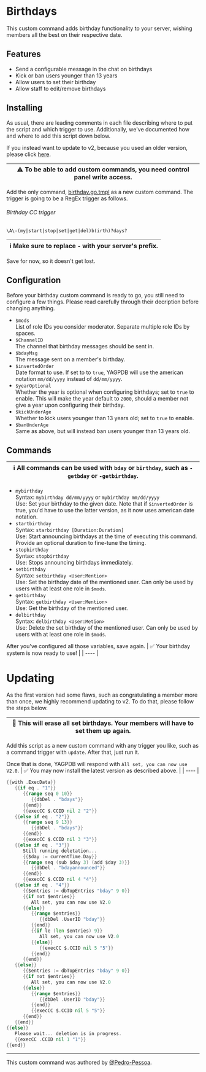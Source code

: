 # Birthdays
This custom command adds birthday functionality to your server, wishing members all the best on their respective date.

## Features
* Send a configurable message in the chat on birthdays
* Kick or ban users younger than 13 years
* Allow users to set their birthday 
* Allow staff to edit/remove birthdays

## Installing
As usual, there are leading comments in each file describing where to put the script and which trigger to use. 
Additionally, we've documented how and where to add this script down below.

If you instead want to update to v2, because you used an older version, please click [here](#Updating).

| ⚠ To be able to add custom commands, you need control panel write access. |
| ---- |

Add the only command, [birthday.go.tmpl](birthday.go.tmpl) as a new custom command. The trigger is going to be a RegEx trigger as follows.

###### Birthday CC trigger
```
\A\-(my|start|stop|set|get|del)b(irth)?days?
```
| ℹ Make sure to replace `-` with your server's prefix. |
| ---- |

Save for now, so it doesn't get lost.

## Configuration
Before your birthday custom command is ready to go, you still need to configure a few things. Please read carefully through their decription before changing anything.

- `$mods`<br>
    List of role IDs you consider moderator. Separate multiple role IDs by spaces.
- `$ChannelID`<br>
    The channel that birthday messages should be sent in.
- `$bdayMsg`<br>
    The message sent on a member's birthday.
- `$invertedOrder`<br>
    Date format to use. If set to to `true`, YAGPDB will use the american notation `mm/dd/yyyy` instead of `dd/mm/yyyy`.
- `$yearOptional`<br>
    Whether the year is optional when configuring birthdays; set to `true` to enable. This will make the year default to `2000`, should a member not give a year upon configuring their birthday.
- `$kickUnderAge`<br>
    Whether to kick users younger than 13 years old; set to `true` to enable.
- `$banUnderAge`<br>
    Same as above, but will instead ban users younger than 13 years old.

## Commands
| ℹ All commands can be used with `bday` or `birthday`, such as `-getbday` or `-getbirthday`. |
| ---- |

- `mybirthday`<br>
    Syntax: `mybirthday dd/mm/yyyy` or `mybirthday mm/dd/yyyy`<br>
    Use: Set your birthday to the given date. Note that if `$invertedOrder` is true, you'd have to use the latter version, as it now uses american date notation.
- `startbirthday`<br>
    Syntax: `starbirthday [Duration:Duration]`<br>
    Use: Start announcing birthdays at the time of executing this command. Provide an optional duration to fine-tune the timing.
- `stopbirthday`<br>
    Syntax: `stopbirthday`<br>
    Use: Stops announcing birthdays immediately.
- `setbirthday`<br>
    Syntax: `setbirthday <User:Mention>`<br>
    Use: Set the birthday date of the mentioned user. Can only be used by users with at least one role in `$mods`.
- `getbirthday`<br>
    Syntax: `getbirthday <User:Mention>`<br>
    Use: Get the birthday of the mentioned user.
- `delbirthday`<br>
    Syntax: `delbirthday <User:Metion>`<br>
    Use: Delete the set birthday of the mentioned user. Can only be used by users with at least one role in `$mods`.

After you've configured all those variables, save again.
| ✅ Your birthday system is now ready to use! |
| ---- |

# Updating
As the first version had some flaws, such as congratulating a member more than once, we highly recommend updating to v2. To do that, please follow the steps below.

| 🛑 This will erase all set birthdays. Your members will have to set them up again. |
| ---- |

Add this script as a new custom command with any trigger you like, such as a command trigger with `update`. After that, just run it.

Once that is done, YAGPDB will respond with `All set, you can now use V2.0`.
| ✅ You may now install the latest version as described above. |
| ---- |

```go
{{with .ExecData}}
   {{if eq . "1"}}
      {{range seq 0 10}}
         {{dbDel . "bdays"}}
      {{end}}
      {{execCC $.CCID nil 2 "2"}}
   {{else if eq . "2"}}
      {{range seq 9 13}}
         {{dbDel . "bdays"}}
      {{end}}
      {{execCC $.CCID nil 3 "3"}}
   {{else if eq . "3"}}
      Still running deletation...
      {{$day := currentTime.Day}}
      {{range seq (sub $day 3) (add $day 3)}}
         {{dbDel . "bdayannounced"}}
      {{end}}
      {{execCC $.CCID nil 4 "4"}}
   {{else if eq . "4"}}
      {{$entries := dbTopEntries "bday" 9 0}}
      {{if not $entries}}
         All set, you can now use V2.0
      {{else}}
         {{range $entries}}
            {{dbDel .UserID "bday"}}
         {{end}}
         {{if le (len $entries) 9}}
            All set, you can now use V2.0
         {{else}}
            {{execCC $.CCID nil 5 "5"}}
         {{end}}
      {{end}}
   {{else}}
      {{$entries := dbTopEntries "bday" 9 0}}
      {{if not $entries}}
         All set, you can now use V2.0
      {{else}}
         {{range $entries}}
            {{dbDel .UserID "bday"}}
         {{end}}
         {{execCC $.CCID nil 5 "5"}}
      {{end}}
   {{end}}
{{else}}
   Please wait... deletion is in progress.
   {{execCC .CCID nil 1 "1"}}
{{end}}
```

---- 
This custom command was authored by [@Pedro-Pessoa](https://github.com/Pedro-Pessoa).

